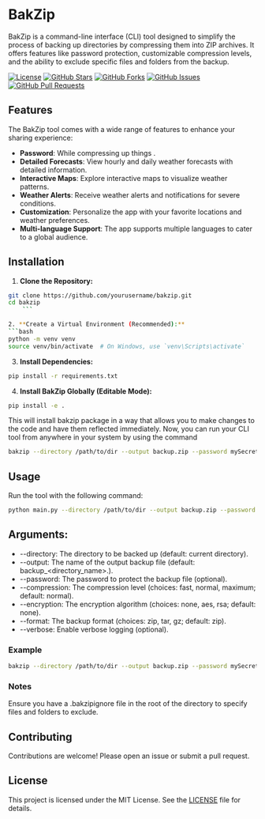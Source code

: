 # BakZip

BakZip is a command-line interface (CLI) tool designed to simplify the process of backing up directories by compressing them into ZIP archives. It offers features like password protection, customizable compression levels, and the ability to exclude specific files and folders from the backup.
 
 [![License](https://img.shields.io/badge/License-MIT-blue.svg)](LICENSE)
 [![GitHub Stars](https://img.shields.io/github/stars/smx27/bakzip)](https://github.com/smx27/bakzip/stargazers)
 [![GitHub Forks](https://img.shields.io/github/forks/smx27/bakzip)](https://github.com/smx27/bakzip/network/members)
 [![GitHub Issues](https://img.shields.io/github/issues/smx27/bakzip)](https://github.com/smx27/bakzip/issues)
 [![GitHub Pull Requests](https://img.shields.io/github/issues-pr/smx27/bakzip)](https://github.com/smx27/bakzip/pulls)

## Features

The BakZip tool comes with a wide range of features to enhance your sharing experience:

- **Password**: While compressing up things .
- **Detailed Forecasts**: View hourly and daily weather forecasts with detailed information.
- **Interactive Maps**: Explore interactive maps to visualize weather patterns.
- **Weather Alerts**: Receive weather alerts and notifications for severe conditions.
- **Customization**: Personalize the app with your favorite locations and weather preferences.
- **Multi-language Support**: The app supports multiple languages to cater to a global audience.

## Installation

1. **Clone the Repository:**
```bash
git clone https://github.com/yourusername/bakzip.git
cd bakzip
    ```

2. **Create a Virtual Environment (Recommended):**
```bash
python -m venv venv
source venv/bin/activate  # On Windows, use `venv\Scripts\activate`
```

3. **Install Dependencies:**
```sh
pip install -r requirements.txt
```
4. **Install BakZip Globally (Editable Mode):**
```bash
pip install -e .
```
This will install bakzip package in a way that allows you to make changes to the code and have them reflected immediately.
Now, you can run your CLI tool from anywhere in your system by using the command 
```bash
bakzip --directory /path/to/dir --output backup.zip --password mySecret123 --compression maximum --verbose
```
## Usage
Run the tool with the following command:
```bash
python main.py --directory /path/to/dir --output backup.zip --password mySecret123 --compression maximum --verbose
```

## Arguments:
- --directory: The directory to be backed up (default: current directory).
- --output: The name of the output backup file (default: backup_<directory_name>.<format>).
- --password: The password to protect the backup file (optional).
- --compression: The compression level (choices: fast, normal, maximum; default: normal).
- --encryption: The encryption algorithm (choices: none, aes, rsa; default: none).
- --format: The backup format (choices: zip, tar, gz; default: zip).
- --verbose: Enable verbose logging (optional).

### Example
```bash
bakzip --directory /path/to/dir --output backup.zip --password mySecret123 --compression maximum --encryption aes --format zip --verbose
```

### Notes
Ensure you have a .bakzipignore file in the root of the directory to specify files and folders to exclude.

## Contributing
Contributions are welcome! Please open an issue or submit a pull request.

## License

This project is licensed under the MIT License. See the [LICENSE](LICENSE) file for details.

 